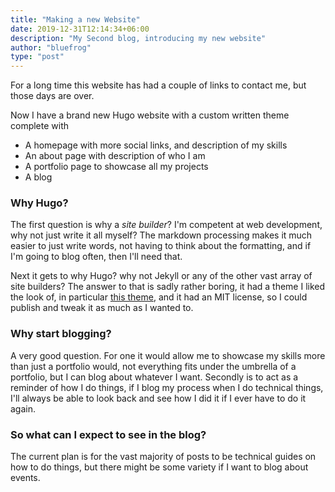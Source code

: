 ```yaml
---
title: "Making a new Website"
date: 2019-12-31T12:14:34+06:00
description: "My Second blog, introducing my new website"
author: "bluefrog"
type: "post"
---
```


For a long time this website has had a couple of links to contact me, but those days are over.

Now I have a brand new Hugo website with a custom written theme complete with

- A homepage with more social links, and description of my skills
- An about page with description of who I am
- A portfolio page to showcase all my projects
- A blog

### Why Hugo?

The first question is why a _site builder_? I'm competent at web development, why not just write it all myself? The markdown processing makes it much easier to just write words, not having to think about the formatting, and if I'm going to blog often, then I'll need that.

Next it gets to why Hugo? why not Jekyll or any of the other vast array of site builders? The answer to that is sadly rather boring, it had a theme I liked the look of, in particular [this theme](https://github.com/themefisher/kross-hugo), and it had an MIT license, so I could publish and tweak it as much as I wanted to.

### Why start blogging?

A very good question. For one it would allow me to showcase my skills more than just a portfolio would, not everything fits under the umbrella of a portfolio, but I can blog about whatever I want. Secondly is to act as a reminder of how I do things, if I blog my process when I do technical things, I'll always be able to look back and see how I did it if I ever have to do it again.

### So what can I expect to see in the blog?

The current plan is for the vast majority of posts to be technical guides on how to do things, but there might be some variety if I want to blog about events.
